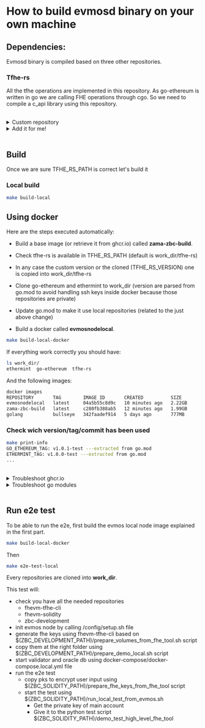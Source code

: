 # How to build evmosd binary on your own machine

## Dependencies:

Evmosd binary is compiled based on three other repositories.

### Tfhe-rs

All the tfhe operations are implemented in this repository. As go-ethereum is written in go we are 
calling FHE operations through cgo. So we need to compile a c_api library using this repository.

<br />
<details>
  <summary>Custom repository</summary>

To use an existing repository please update the environment file **.env** with the path to it or export it:
```bash
export TFHE_RS_PATH=../tfhe-rs
```
</details>
<details>
  <summary>Add it for me!</summary>
<br />

If you want to install it automatically, you can override the default tfhe-rs version by setting TFHE_RS_VERSION env variable and running:
```
export TFHE_RS_VERSION=0.2.4
make install-tfhe-rs
```
</details>
<br />

## Build

Once we are sure TFHE_RS_PATH is correct let's build it

### Local build

```bash
make build-local
```

## Using docker

Here are the steps executed automatically:
- Build a base image (or retrieve it from ghcr.io) called __zama-zbc-build__.
  

- Check tfhe-rs is available in TFHE_RS_PATH (default is work_dir/tfhe-rs)
- In any case the custom version or the cloned (TFHE_RS_VERSION) one is copied into work_dir/tfhe-rs
- Clone go-ethereum and ethermint to work_dir (version are parsed from go.mod to avoid handling ssh keys inside docker because those repositories are private)
- Update go.mod to make it use local repositories (related to the just above change)
- Build a docker called __evmosnodelocal__.

```bash
make build-local-docker
```

If everything work correctly you should have:

```bash
ls work_dir/
ethermint  go-ethereum  tfhe-rs
```

And the following images:

```bash
docker images
REPOSITORY       TAG        IMAGE ID       CREATED          SIZE
evmosnodelocal   latest     04a5b55c8d9c   10 minutes ago   2.22GB
zama-zbc-build   latest     c280fb388ab5   12 minutes ago   1.99GB
golang           bullseye   342faadef914   5 days ago       777MB
```

### Check wich version/tag/commit has been used 

```bash
make print-info
GO_ETHEREUM_TAG: v1.0.1-test ---extracted from go.mod
ETHERMINT_TAG: v1.0.0-test ---extracted from go.mod
...

```


<br />
<details>
  <summary>Troubleshoot ghcr.io</summary>

Here is a tutorial on [how to manage ghcr.io access](https://github.com/zama-ai/fhevm-tfhe-cli#using-the-published-image-easiest-way).

  If you get trouble to pull image from ghcri.io, one can build it locally with
  ```bash
  docker build . -t zama-zbc-build -f docker/Dockerfile.zbc.build
  ```
</details>

<details>
  <summary>Troubleshoot go modules</summary>

Because evmos depends on private [go-ethereum](https://github.com/zama-ai/go-ethereum) and [ethermint](https://github.com/zama-ai/ethermint) repositories, one need to pay attention to two points to allow go modules manager to work correctly.

1. Check that GOPRIVATE is set to __github.com/zama-ai/*__ (normally this env variable is set by default in Makefile)
2. Check you have the following lines in your gitconfig files:

```bash
[url "ssh://git@github.com/"]
        insteadOf = https://github.com/
```
</details>
<br />


## Run e2e test

To be able to run the e2e, first build the evmos local node image explained in the first part. 

```bash
make build-local-docker
```

Then

```bash
make e2e-test-local
```
Every repositories are cloned into **work_dir**.

This test will:
- check you have all the needed repositories
  - fhevm-tfhe-cli
  - fhevm-solidity
  - zbc-development
- init evmos node by calling /config/setup.sh file
- generate fhe keys using fhevm-tfhe-cli based on $(ZBC_DEVELOPMENT_PATH)/prepare_volumes_from_fhe_tool.sh script
- copy them at the right folder using $(ZBC_DEVELOPMENT_PATH)/prepare_demo_local.sh script
- start validator and oracle db using docker-compose/docker-compose.local.yml file
- run the e2e test 
  - copy pks to encrypt user input using $(ZBC_SOLIDITY_PATH)/prepare_fhe_keys_from_fhe_tool script
  - start the test using $(ZBC_SOLIDITY_PATH)/run_local_test_from_evmos.sh
    - Get the private key of main account 
    - Give it to the python test script $(ZBC_SOLIDITY_PATH)/demo_test_high_level_fhe_tool

